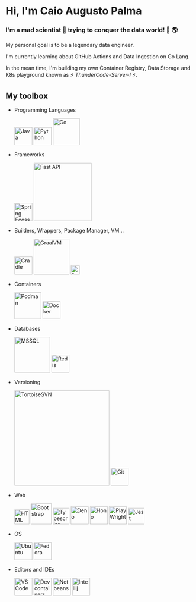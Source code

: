 # Hi, I'm Caio Augusto Palma 

### I'm a mad scientist 🧪 trying to conquer the data world! 💾 🌎

My personal goal is to be a legendary data engineer.

I'm currently learning about GitHub Actions and Data Ingestion on Go Lang.

In the mean time, I'm building my own Container Registry, Data Storage and K8s playground known as ⚡ *ThunderCode-Server-I* ⚡.


## My toolbox

- Programming Languages

  <img src="https://github.com/caiopalma/caiopalma/assets/140276412/849d66f9-84f0-4245-981e-7cd996e3ca66)" alt="Java" width="48"/>
  
  <img src="https://github.com/caiopalma/caiopalma/assets/140276412/983e30c8-0963-4bbe-8035-53db285cf4fb" alt="Python" width="48"/>
  
  <img src="https://github.com/caiopalma/caiopalma/assets/140276412/3e5fad47-7d6b-4d0c-8d96-aa9ac1b1c5ca" alt="Go" width="72"/>

- Frameworks

  <img src="https://github.com/caiopalma/caiopalma/assets/140276412/bd4078c1-2af5-47d4-89d5-8be10dcbb54c" alt="Spring Ecossystem" width="48"/>
  
  <img src="https://github.com/caiopalma/caiopalma/assets/140276412/c98599d1-822b-4242-93c7-6b2aa2e132fe" alt="Fast API " width="156"/>

- Builders, Wrappers, Package Manager, VM...

  <img src="https://github.com/caiopalma/caiopalma/assets/140276412/0163a23a-0f72-477b-b2ef-90d72610b970" alt="Gradle" width="48"/>
  
  <img src="https://github.com/caiopalma/caiopalma/assets/140276412/21999b8a-6b3e-4e9a-b6f6-fed3e590afec" alt="GraalVM" width="96"/>

  <img src="https://github.com/caiopalma/caiopalma/assets/140276412/02c9a86f-02c2-4a96-b411-440cea9da8dc" alt="Poetry" width="24"/>

- Containers

  <img src="https://github.com/caiopalma/caiopalma/assets/140276412/e5f1d214-d032-4782-9db0-8842ff14341e" alt="Podman" width="72"/>
  
  <img src="https://github.com/caiopalma/caiopalma/assets/140276412/c2e8d20c-182b-40ef-bc41-ad49b9cdcb52" alt="Docker" width="48"/>
  
- Databases

  <img src="https://github.com/caiopalma/caiopalma/assets/140276412/79d6dcb1-d853-48f3-87c0-ce27168d4a7b" alt="MSSQL" width="96"/>

  <img src="https://github.com/caiopalma/caiopalma/assets/140276412/eed68c3b-54e9-4569-bc89-b71714226eae" alt="Redis" width="48"/>
 
- Versioning

  <img src="https://github.com/caiopalma/caiopalma/assets/140276412/e14042e1-0431-4b56-8b64-ba108b4026fd" alt="TortoiseSVN" width="256"/>

  <img src="https://github.com/caiopalma/caiopalma/assets/140276412/3489b057-bfd6-4280-bfc8-cb7f7345d93c" alt="Git" width="48"/>

- Web

  <img src="https://github.com/caiopalma/caiopalma/assets/140276412/9064cdf8-bafc-4e34-bd0f-39fe98d107d3" alt="HTML" width="40"/>
  
  <img src="https://github.com/caiopalma/caiopalma/assets/140276412/d590f458-0e9d-4c24-9386-37237378d03d" alt="Bootstrap" width="56"/>

  <img src="https://github.com/caiopalma/caiopalma/assets/140276412/5a50b38b-4120-43ee-b13b-145b1d8999dd" alt="Typescript" width="44"/>

  <img src="https://github.com/caiopalma/caiopalma/assets/140276412/c81876a6-9b43-45fc-8193-df84ba095057" alt="Deno" width="48"/>

  <img src="https://github.com/caiopalma/caiopalma/assets/140276412/a7000922-ba19-4cb9-a02e-d77559382c50" alt="Hono" width="48"/>
  
  <img src="https://github.com/caiopalma/caiopalma/assets/140276412/1dba1165-6f68-4d31-b72c-734bfc699780" alt="PlayWright" width="48"/>
  
  <img src="https://github.com/caiopalma/caiopalma/assets/140276412/ae49b7c1-65d3-4fd4-a63b-c876b5bf7689" alt="Jest" width="44"/>

- OS
  
  <img src="https://github.com/caiopalma/caiopalma/assets/140276412/eff24bbe-4fd5-4822-9a2d-bf0cde568192" alt="Ubuntu" width="48"/>

  <img src="https://github.com/caiopalma/caiopalma/assets/140276412/1550b5f9-70b4-413c-b5e0-71ad8fdbf918" alt="Fedora" width="48"/>

- Editors and IDEs

  <img src="https://github.com/caiopalma/caiopalma/assets/140276412/9a616edf-a7de-499f-bd91-271b4ed2abb3" alt="VSCode" width="48"/>

  <img src="https://github.com/caiopalma/caiopalma/assets/140276412/23ff9680-b869-4f72-aa5b-0d8f91d0cb6d" alt="Devcontainers" width="48"/>

  <img src="https://github.com/caiopalma/caiopalma/assets/140276412/88fe75b6-f8da-4163-a67d-a32562b93c6d" alt="Netbeans" width="48"/>

  <img src="https://github.com/caiopalma/caiopalma/assets/140276412/48717e6b-ca11-4ae3-8c78-5928e3ecfa2f" alt="Intellij" width="48"/>


  
  



